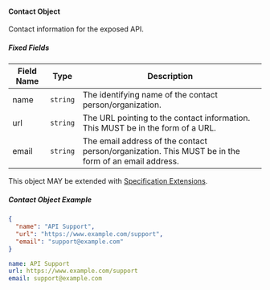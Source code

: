 #### <a name="contactObject"></a>Contact Object

Contact information for the exposed API.

##### Fixed Fields

| Field Name                       |   Type   | Description                                                                                         |
| -------------------------------- | :------: | --------------------------------------------------------------------------------------------------- |
| <a name="contactName"></a>name   | `string` | The identifying name of the contact person/organization.                                            |
| <a name="contactUrl"></a>url     | `string` | The URL pointing to the contact information. This MUST be in the form of a URL.                     |
| <a name="contactEmail"></a>email | `string` | The email address of the contact person/organization. This MUST be in the form of an email address. |

This object MAY be extended with [Specification Extensions](#specificationExtensions).

##### Contact Object Example

```json
{
  "name": "API Support",
  "url": "https://www.example.com/support",
  "email": "support@example.com"
}
```

```yaml
name: API Support
url: https://www.example.com/support
email: support@example.com
```
